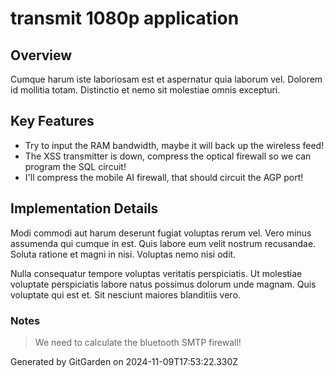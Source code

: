# transmit 1080p application

## Overview
Cumque harum iste laboriosam est et aspernatur quia laborum vel. Dolorem id mollitia totam. Distinctio et nemo sit molestiae omnis excepturi.

## Key Features
- Try to input the RAM bandwidth, maybe it will back up the wireless feed!
- The XSS transmitter is down, compress the optical firewall so we can program the SQL circuit!
- I'll compress the mobile AI firewall, that should circuit the AGP port!

## Implementation Details
Modi commodi aut harum deserunt fugiat voluptas rerum vel. Vero minus assumenda qui cumque in est. Quis labore eum velit nostrum recusandae. Soluta ratione et magni in nisi. Voluptas nemo nisi odit.
 Nulla consequatur tempore voluptas veritatis perspiciatis. Ut molestiae voluptate perspiciatis labore natus possimus dolorum unde magnam. Quis voluptate qui est et. Sit nesciunt maiores blanditiis vero.

### Notes
> We need to calculate the bluetooth SMTP firewall!

Generated by GitGarden on 2024-11-09T17:53:22.330Z